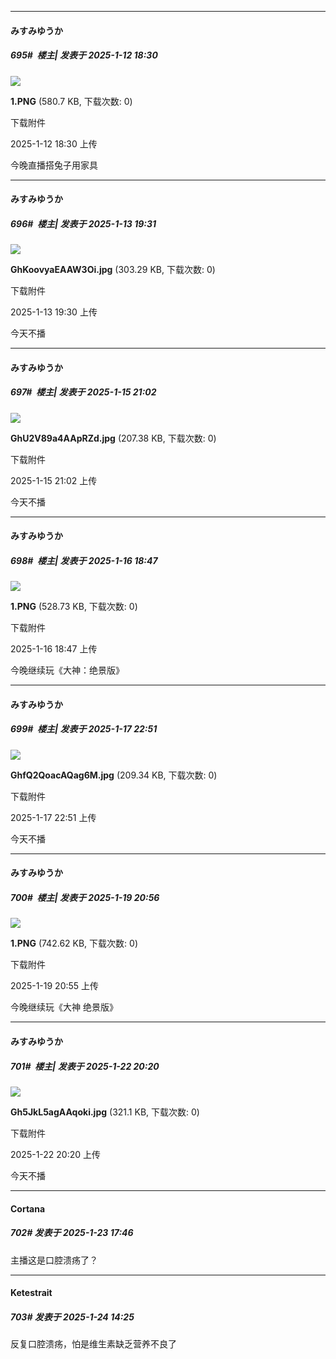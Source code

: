 ﻿
*****

####  みすみゆうか  
##### 695#         楼主| 发表于 2025-1-12 18:30

<img src="https://img.saraba1st.com/forum/202501/12/183002gw3jg00g39j79oce.png" referrerpolicy="no-referrer">

<strong>1.PNG</strong> (580.7 KB, 下载次数: 0)

下载附件

2025-1-12 18:30 上传

今晚直播搭兔子用家具


*****

####  みすみゆうか  
##### 696#         楼主| 发表于 2025-1-13 19:31

<img src="https://img.saraba1st.com/forum/202501/13/193038kmmuj8mvjmuk8k1v.jpg" referrerpolicy="no-referrer">

<strong>GhKoovyaEAAW3Oi.jpg</strong> (303.29 KB, 下载次数: 0)

下载附件

2025-1-13 19:30 上传

今天不播


*****

####  みすみゆうか  
##### 697#         楼主| 发表于 2025-1-15 21:02

<img src="https://img.saraba1st.com/forum/202501/15/210246sc0ch709372ll0uu.jpg" referrerpolicy="no-referrer">

<strong>GhU2V89a4AApRZd.jpg</strong> (207.38 KB, 下载次数: 0)

下载附件

2025-1-15 21:02 上传

今天不播


*****

####  みすみゆうか  
##### 698#         楼主| 发表于 2025-1-16 18:47

<img src="https://img.saraba1st.com/forum/202501/16/184721a2jatdvcjztb82vh.png" referrerpolicy="no-referrer">

<strong>1.PNG</strong> (528.73 KB, 下载次数: 0)

下载附件

2025-1-16 18:47 上传

今晚继续玩《大神：绝景版》


*****

####  みすみゆうか  
##### 699#         楼主| 发表于 2025-1-17 22:51

<img src="https://img.saraba1st.com/forum/202501/17/225117itfefcna0qbwffqf.jpg" referrerpolicy="no-referrer">

<strong>GhfQ2QoacAQag6M.jpg</strong> (209.34 KB, 下载次数: 0)

下载附件

2025-1-17 22:51 上传

今天不播


*****

####  みすみゆうか  
##### 700#         楼主| 发表于 2025-1-19 20:56

<img src="https://img.saraba1st.com/forum/202501/19/205555gvm6veevvb88bccr.png" referrerpolicy="no-referrer">

<strong>1.PNG</strong> (742.62 KB, 下载次数: 0)

下载附件

2025-1-19 20:55 上传

今晚继续玩《大神 绝景版》


*****

####  みすみゆうか  
##### 701#         楼主| 发表于 2025-1-22 20:20

<img src="https://img.saraba1st.com/forum/202501/22/202024hvwkcnvwrvkku1iw.jpg" referrerpolicy="no-referrer">

<strong>Gh5JkL5agAAqoki.jpg</strong> (321.1 KB, 下载次数: 0)

下载附件

2025-1-22 20:20 上传

今天不播


*****

####  Cortana  
##### 702#       发表于 2025-1-23 17:46

主播这是口腔溃疡了？


*****

####  Ketestrait  
##### 703#       发表于 2025-1-24 14:25

反复口腔溃疡，怕是维生素缺乏营养不良了

